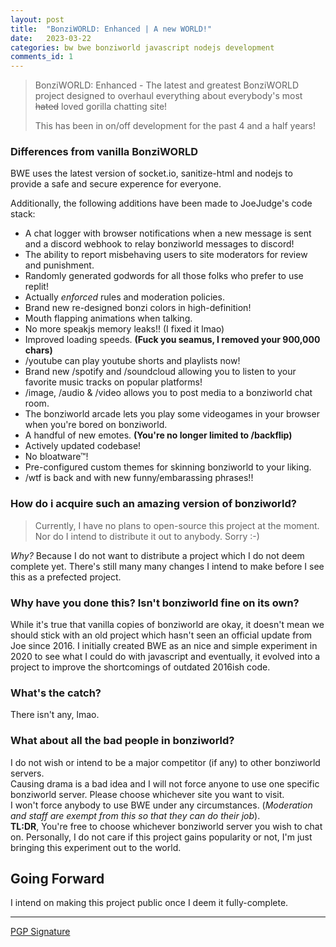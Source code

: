 ```yaml
---
layout: post
title:  "BonziWORLD: Enhanced | A new WORLD!"
date:   2023-03-22
categories: bw bwe bonziworld javascript nodejs development
comments_id: 1
---
```

> BonziWORLD: Enhanced - The latest and greatest BonziWORLD project designed to overhaul everything about everybody's most ~~hated~~ loved gorilla chatting site!
>  
> This has been in on/off development for the past 4 and a half years!


### Differences from vanilla BonziWORLD
BWE uses the latest version of socket.io, sanitize-html and nodejs to provide a safe and secure experence for everyone.

Additionally, the following additions have been made to JoeJudge's code stack:
- A chat logger with browser notifications when a new message is sent and a discord webhook to relay bonziworld messages to discord!
- The ability to report misbehaving users to site moderators for review and punishment.
- Randomly generated godwords for all those folks who prefer to use replit!
- Actually *enforced* rules and moderation policies.
- Brand new re-designed bonzi colors in high-definition!
- Mouth flapping animations when talking.
- No more speakjs memory leaks!! (I fixed it lmao)
- Improved loading speeds. **(Fuck you seamus, I removed your 900,000 chars)**
- /youtube can play youtube shorts and playlists now!
- Brand new /spotify and /soundcloud allowing you to listen to your favorite music tracks on popular platforms!
- /image, /audio & /video allows you to post media to a bonziworld chat room.
- The bonziworld arcade lets you play some videogames in your browser when you're bored on bonziworld.
- A handful of new emotes. **(You're no longer limited to /backflip)**
- Actively updated codebase!
- No bloatware™!
- Pre-configured custom themes for skinning bonziworld to your liking.
- /wtf is back and with new funny/embarassing phrases!!


### How do i acquire such an amazing version of bonziworld?
> Currently, I have no plans to open-source this project at the moment. Nor do I intend to distribute it out to anybody. Sorry  :-)
> 
*Why?* Because I do not want to distribute a project which I do not deem complete yet. There's still many many changes I intend to make before I see this as a prefected project.

### Why have you done this? Isn't bonziworld fine on its own?
While it's true that vanilla copies of bonziworld are okay, it doesn't mean we should stick with an old project which hasn't seen an official update from Joe since 2016.
I initially created BWE as an nice and simple experiment in 2020 to see what I could do with javascript and eventually, it evolved into a project to improve the shortcomings of outdated 2016ish code.

### What's the catch?
There isn't any, lmao.


### What about all the bad people in bonziworld?
I do not wish or intend to be a major competitor (if any) to other bonziworld servers.
<br>
Causing drama is a bad idea and I will not force anyone to use one specific bonziworld server. Please choose whichever site you want to visit.
<br>
I won't force anybody to use BWE under any circumstances. (*Moderation and staff are exempt from this so that they can do their job*).
<br>
**TL:DR**, You're free to choose whichever bonziworld server you wish to chat on. Personally, I do not care if this project gains popularity or not, I'm just bringing this experiment out to the world.


## Going Forward
I intend on making this project public once I deem it fully-complete.


<hr>
<a href="https://raw.githubusercontent.com/CosmicStar98/cosmicstar98.github.io/master/assets_external/posts/bonziworldenhanced/bonziworldenhanced.txt.asc" alt="View the signed txt version of this blog post." title="View the signed txt version of this blog post.">PGP Signature</a>
